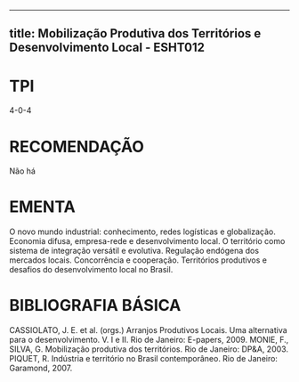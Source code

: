 
---
title: Mobilização Produtiva dos Territórios e Desenvolvimento Local - ESHT012 
---

# TPI

4-0-4

# RECOMENDAÇÃO

Não há

# EMENTA

O novo mundo industrial: conhecimento, redes logísticas e globalização. Economia difusa, empresa-rede e desenvolvimento local. O território como sistema de integração versátil e evolutiva. Regulação endógena dos mercados locais. Concorrência e cooperação. Territórios produtivos e desafios do desenvolvimento local no Brasil.

# BIBLIOGRAFIA BÁSICA

CASSIOLATO, J. E. et al. (orgs.) Arranjos Produtivos Locais. Uma alternativa para o desenvolvimento. V. I e II. Rio de Janeiro: E-papers, 2009.
MONIE, F., SILVA, G. Mobilização produtiva dos territórios. Rio de Janeiro: DP&A, 2003.
PIQUET, R. Indústria e território no Brasil contemporâneo. Rio de Janeiro: Garamond, 2007.
        